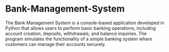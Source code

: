 # Bank-Management-System
The Bank Management System is a console-based application developed in Python that allows users to perform basic banking operations, including account creation, deposits, withdrawals, and balance inquiries. The program simulates the functionality of a simple banking system where customers can manage their accounts securely.
